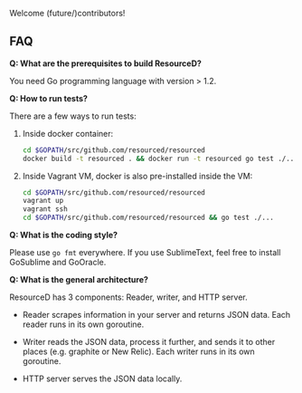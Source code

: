 Welcome (future/)contributors!

## FAQ

**Q: What are the prerequisites to build ResourceD?**

You need Go programming language with version > 1.2.


**Q: How to run tests?**

There are a few ways to run tests:

1. Inside docker container:
    ```bash
    cd $GOPATH/src/github.com/resourced/resourced
    docker build -t resourced . && docker run -t resourced go test ./...
    ```

2. Inside Vagrant VM, docker is also pre-installed inside the VM:
    ```bash
    cd $GOPATH/src/github.com/resourced/resourced
    vagrant up
    vagrant ssh
    cd $GOPATH/src/github.com/resourced/resourced && go test ./...
    ```


**Q: What is the coding style?**

Please use `go fmt` everywhere. If you use SublimeText, feel free to install GoSublime and GoOracle.


**Q: What is the general architecture?**

ResourceD has 3 components: Reader, writer, and HTTP server.

* Reader scrapes information in your server and returns JSON data. Each reader runs in its own goroutine.

* Writer reads the JSON data, process it further, and sends it to other places (e.g. graphite or New Relic). Each writer runs in its own goroutine.

* HTTP server serves the JSON data locally.